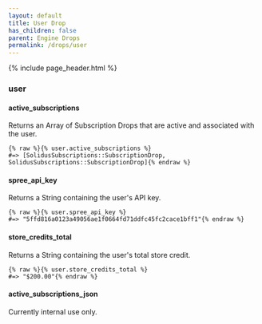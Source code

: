 ```yaml
---
layout: default
title: User Drop
has_children: false
parent: Engine Drops
permalink: /drops/user
---
```


{% include page_header.html %}

### user

#### active_subscriptions

Returns an Array of Subscription Drops that are active and associated with the
user.

```liquid
{% raw %}{% user.active_subscriptions %}
#=> [SolidusSubscriptions::SubscriptionDrop, SolidusSubscriptions::SubscriptionDrop]{% endraw %}
```

#### spree_api_key

Returns a String containing the user's API key.

```liquid
{% raw %}{% user.spree_api_key %}
#=> "5ffd816a0123a49056ae1f0664fd71ddfc45fc2cace1bff1"{% endraw %}
```

#### store_credits_total

Returns a String containing the user's total store credit.

```liquid
{% raw %}{% user.store_credits_total %}
#=> "$200.00"{% endraw %}
```

#### active_subscriptions_json

Currently internal use only.
